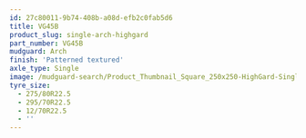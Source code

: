 ```yaml
---
id: 27c80011-9b74-408b-a08d-efb2c0fab5d6
title: VG45B
product_slug: single-arch-highgard
part_number: VG45B
mudguard: Arch
finish: 'Patterned textured'
axle_type: Single
image: /mudguard-search/Product_Thumbnail_Square_250x250-HighGard-Single-Arch.jpg
tyre_size:
  - 275/80R22.5
  - 295/70R22.5
  - 12/70R22.5
  - ''
---
```

